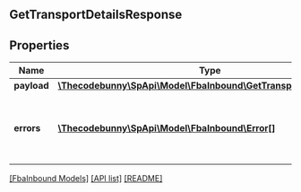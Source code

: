 ## GetTransportDetailsResponse

## Properties

Name | Type | Description | Notes
------------ | ------------- | ------------- | -------------
**payload** | [**\Thecodebunny\SpApi\Model\FbaInbound\GetTransportDetailsResult**](GetTransportDetailsResult.md) |  | [optional]
**errors** | [**\Thecodebunny\SpApi\Model\FbaInbound\Error[]**](Error.md) | A list of error responses returned when a request is unsuccessful. | [optional]

[[FbaInbound Models]](../) [[API list]](../../Api) [[README]](../../../README.md)
